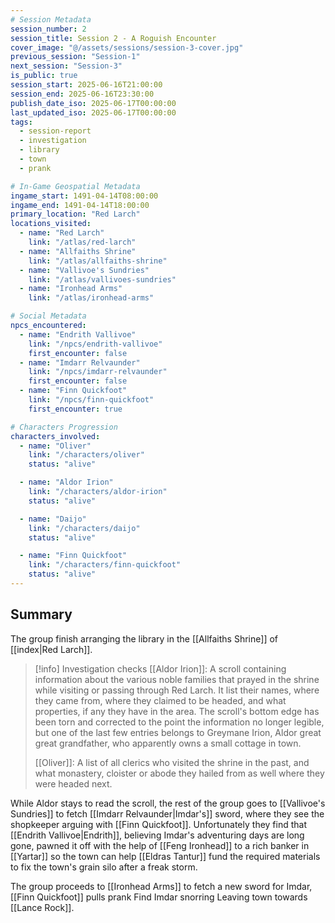 ```yaml
---
# Session Metadata
session_number: 2
session_title: Session 2 - A Roguish Encounter
cover_image: "@/assets/sessions/session-3-cover.jpg"
previous_session: "Session-1"
next_session: "Session-3"
is_public: true
session_start: 2025-06-16T21:00:00
session_end: 2025-06-16T23:30:00
publish_date_iso: 2025-06-17T00:00:00
last_updated_iso: 2025-06-17T00:00:00
tags:
  - session-report
  - investigation
  - library
  - town
  - prank

# In-Game Geospatial Metadata
ingame_start: 1491-04-14T08:00:00
ingame_end: 1491-04-14T18:00:00
primary_location: "Red Larch"
locations_visited:
  - name: "Red Larch"
    link: "/atlas/red-larch"
  - name: "Allfaiths Shrine"
    link: "/atlas/allfaiths-shrine"
  - name: "Vallivoe's Sundries"
    link: "/atlas/vallivoes-sundries"
  - name: "Ironhead Arms"
    link: "/atlas/ironhead-arms"

# Social Metadata
npcs_encountered:
  - name: "Endrith Vallivoe"
    link: "/npcs/endrith-vallivoe"
    first_encounter: false
  - name: "Imdarr Relvaunder"
    link: "/npcs/imdarr-relvaunder"
    first_encounter: false
  - name: "Finn Quickfoot"
    link: "/npcs/finn-quickfoot"
    first_encounter: true

# Characters Progression
characters_involved:
  - name: "Oliver"
    link: "/characters/oliver"
    status: "alive"

  - name: "Aldor Irion"
    link: "/characters/aldor-irion"
    status: "alive"

  - name: "Daijo"
    link: "/characters/daijo"
    status: "alive"

  - name: "Finn Quickfoot"
    link: "/characters/finn-quickfoot"
    status: "alive"
---
```


## Summary

The group finish arranging the library in the [[Allfaiths Shrine]] of [[index|Red Larch]].

> [!info] Investigation checks
> [[Aldor Irion]]:
> A scroll containing information about the various noble families that prayed in the shrine while visiting or passing through Red Larch. It list their names, where they came from, where they claimed to be headed, and what properties, if any they have in the area. The scroll's bottom edge has been torn and corrected to the point the information no longer legible, but one of the last few entries belongs to Greymane Irion, Aldor great great grandfather, who apparently owns a small cottage in town.
>
> [[Oliver]]:
> A list of all clerics who visited the shrine in the past, and what monastery, cloister or abode they hailed from as well where they were headed next.

While Aldor stays to read the scroll, the rest of the group goes to [[Vallivoe's Sundries]] to fetch [[Imdarr Relvaunder|Imdar's]] sword, where they see the shopkeeper arguing with [[Finn Quickfoot]]. Unfortunately they find that [[Endrith Vallivoe|Endrith]], believing Imdar's adventuring days are long gone, pawned it off with the help of [[Feng Ironhead]] to a rich banker in [[Yartar]] so the town can help [[Eldras Tantur]] fund the required materials to fix the town's grain silo after a freak storm.

The group proceeds to [[Ironhead Arms]] to fetch a new sword for Imdar,
[[Finn Quickfoot]] pulls prank
Find Imdar snorring
Leaving town towards [[Lance Rock]].
